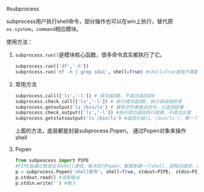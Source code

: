 #subprocess

subprocess用户执行shell命令，部分操作也可以在win上执行，替代原`os.system`，`command`相应模块。

使用方法：

1. `subprocess.run()`是模块核心函数，很多命令其实都执行了它。

    ```python
    subprocess.run(['df','-h'])
    subprocess.run('df -h | grep sda1', shell=True) #shell=True是指不需要Python解析，直接把字符串给shell
    ```
2. 常用方法

    ```python
    subprocess.call(['ls','-l']) # 成功返回0，不成功返回非0
    subprocess.check_call(['ls','-l']) # 执行成功返回0，执行错误抛异常
    subprocess.getoutput('ls /bin/ls') # 接收字符串格式命令，只返回结果
    subprocess.check_output(['ls','-l']) #执行成功返回执行结果，不成功出错
    subprocess.getstatsoutput('ls /bin/ls') #返回元祖(1,'/bin/ls')，第一个状态，第二个结果
    ```
    上面的方法，底层都是封装subprocess.Popen， 通过Popen对象来操作shell
3. Popen

    ```python
    from subpeocess import PIPE
    #PIPE指通过管道去与shell通信，每次执行Popen，都是新建一个shell，进程间通信，应用PIPE
    p = subprocess.Popen('shell命令', shell=True, stdout=PIPE， stdin=PIPE, stderr=PIPE)
    p.stdout.read() #读取输出
    p.stdin.write('') #输入
    ```

